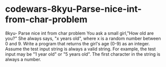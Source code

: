 # codewars-8kyu-Parse-nice-int-from-char-problem
8kyu- Parse nice int from char problem  You ask a small girl,"How old are you?" She always says, "x years old", where x is a random number between 0 and 9.  Write a program that returns the girl's age (0-9) as an integer.  Assume the test input string is always a valid string. For example, the test input may be "1 year old" or "5 years old".  The first character in the string is always a number.

